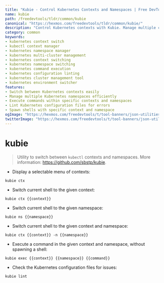 ```yaml
---
title: "Kubie - Control Kubernetes Contexts and Namespaces | Free DevTools"
name: kubie
path: /freedevtools/tldr/common/kubie
canonical: "https://hexmos.com/freedevtools/tldr/common/kubie/"
description: "Control Kubernetes contexts with Kubie. Manage multiple clusters and namespaces seamlessly. Switch between contexts and execute commands easily. Free online tool, no registration required."
category: common
keywords:
- kubernetes context switch
- kubectl context manager
- kubernetes namespace manager
- kubernetes multi-cluster management
- kubernetes context switching
- kubernetes namespace switching
- kubernetes command execution
- kubernetes configuration linting
- kubernetes cluster management tool
- kubernetes environment switcher
features:
- Switch between Kubernetes contexts easily
- Manage multiple Kubernetes namespaces efficiently
- Execute commands within specific contexts and namespaces
- Lint Kubernetes configuration files for errors
- Spawn shells with specific context and namespace
ogImage: "https://hexmos.com/freedevtools/t/tool-banners/json-utilities-banner.png"
twitterImage: "https://hexmos.com/freedevtools/t/tool-banners/json-utilities-banner.png"
---
```


# kubie

> Utility to switch between `kubectl` contexts and namespaces.
> More information: <https://github.com/sbstp/kubie>.

- Display a selectable menu of contexts:

`kubie ctx`

- Switch current shell to the given context:

`kubie ctx {{context}}`

- Switch current shell to the given namespace:

`kubie ns {{namespace}}`

- Switch current shell to the given context and namespace:

`kubie ctx {{context}} -n {{namespace}}`

- Execute a command in the given context and namespace, without spawning a shell:

`kubie exec {{context}} {{namespace}} {{command}}`

- Check the Kubernetes configuration files for issues:

`kubie lint`
